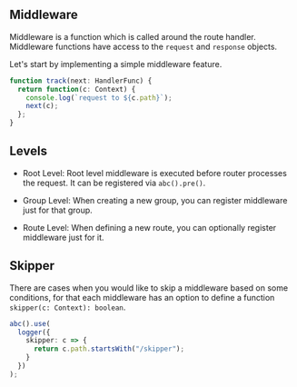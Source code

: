 ## Middleware

Middleware is a function which is called around the route handler. Middleware functions have access to the `request` and `response` objects.

Let's start by implementing a simple middleware feature.

```ts
function track(next: HandlerFunc) {
  return function(c: Context) {
    console.log(`request to ${c.path}`);
    next(c);
  };
}
```

## Levels

- Root Level: Root level middleware is executed before router processes the request. It can be registered via `abc().pre()`.

- Group Level: When creating a new group, you can register middleware just for that group.

- Route Level: When defining a new route, you can optionally register middleware just for it.

## Skipper

There are cases when you would like to skip a middleware based on some conditions, for that each middleware has an option to define a function `skipper(c: Context): boolean`.

```ts
abc().use(
  logger({
    skipper: c => {
      return c.path.startsWith("/skipper");
    }
  })
);
```
